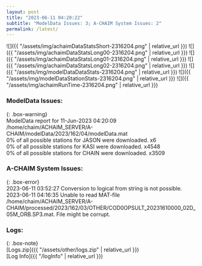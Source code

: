 ```yaml
---
layout: post
title: "2023-06-11 04:20:22"
subtitle: "ModelData Issues: 3; A-CHAIM System Issues: 2"
permalink: /latest/
---
```


![]({{ "/assets/img/achaimDataStatsShort-2316204.png" | relative_url }})
![]({{ "/assets/img/achaimDataStatsLong00-2316204.png" | relative_url }})
![]({{ "/assets/img/achaimDataStatsLong01-2316204.png" | relative_url }})
![]({{ "/assets/img/achaimDataStatsLong02-2316204.png" | relative_url }})
![]({{ "/assets/img/modelDataDataStats-2316204.png" | relative_url }})
![]({{ "/assets/img/modelDataStationStats-2316204.png" | relative_url }})
![]({{ "/assets/img/achaimRunTime-2316204.png" | relative_url }})


### ModelData Issues:  
  
{: .box-warning}  
 ModelData report for 11-Jun-2023 04:20:09   
 /home/chaim/ACHAIM_SERVER/A-CHAIM/modelData/2023/162/04/modelData.mat   
 0% of all possible stations for JASON were downloaded. x6   
 0% of all possible stations for KASI were downloaded. x4548   
 0% of all possible stations for CHAIN were downloaded. x3509   
  
### A-CHAIM System Issues:  
  
{: .box-error}  
2023-06-11 03:52:27 Conversion to logical from string is not possible.  
2023-06-11 04:16:35 Unable to read MAT-file /home/chaim/ACHAIM_SERVER/A-CHAIM/processed/2023/162/03/OTHER/COD0OPSULT_20231610000_02D_05M_ORB.SP3.mat. File might be corrupt.  

### Logs:  
  
{: .box-note}  
[Logs.zip]({{ "/assets/other/logs.zip" | relative_url }})  
[Log Info]({{ "/logInfo" | relative_url }})  
